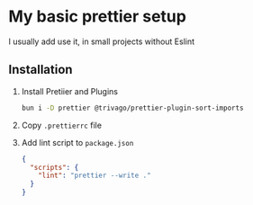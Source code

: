 # My basic prettier setup

I usually add use it, in small projects without Eslint

## Installation

1. Install Pretiier and Plugins

    ```sh
    bun i -D prettier @trivago/prettier-plugin-sort-imports
    ```

2. Copy `.prettierrc` file

3. Add lint script to `package.json`

    ```json
    {
      "scripts": {
        "lint": "prettier --write ."
      }
    }
    ```
